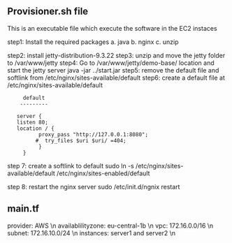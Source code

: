 Provisioner.sh file
---------------------------
This is an executable file which execute the software in the EC2 instaces

step1: Install the required packages
       a. java
       b. nginx
       c. unzip

step2: install jetty-distribution-9.3.22
step3: unzip and move the jetty folder to /var/www/jetty
step4: Go to /var/www/jetty/demo-base/ location and start the jetty server
       java -jar ../start.jar
step5: remove the default file and softlink from /etc/nginx/sites-available/default
step6: create a default file at /etc/nginx/sites-available/default

         default
        ---------

       server {
       listen 80;
       location / {
              proxy_pass "http://127.0.0.1:8080";
             #  try_files $uri $uri/ =404;
              }
         }

step 7: create a softlink to default 
         sudo ln -s /etc/nginx/sites-available/default /etc/nginx/sites-enabled/default

step 8: restart the nginx server
        sudo /etc/init.d/ngnix restart

main.tf
-------------
   provider:           AWS  \n
   availablilityzone:  eu-central-1b  \n
   vpc:       172.16.0.0/16       \n
   subnet:    172.16.10.0/24       \n
   instances: server1 and server2   \n



